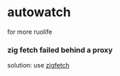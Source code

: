 # autowatch

for more ruolife

### zig fetch failed behind a proxy

solution: use [zigfetch](https://github.com/jiacai2050/zigcli)
